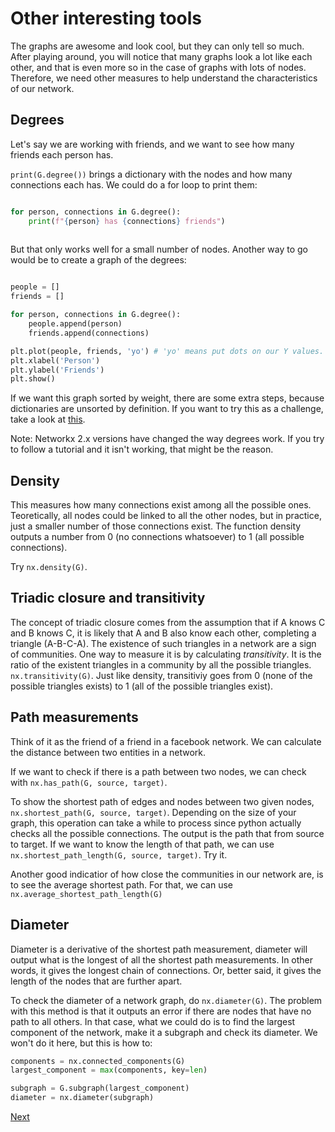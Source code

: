 # Other interesting tools

The graphs are awesome and look cool, but they can only tell so much. After playing around, you will notice that many graphs look a lot like each other, and that is even more so in the case of graphs with lots of nodes. Therefore, we need other measures to help understand the characteristics of our network.

## Degrees

Let's say we are working with friends, and we want to see how many friends each person has.

`print(G.degree())` brings a dictionary with the nodes and how many connections each has. We could do a for loop to print them:

```python

for person, connections in G.degree():
    print(f"{person} has {connections} friends")
    
```

But that only works well for a small number of nodes. Another way to go would be to create a graph of the degrees:

```python

people = []
friends = []

for person, connections in G.degree():
    people.append(person)
	friends.append(connections)

plt.plot(people, friends, 'yo') # 'yo' means put dots on our Y values. Try 'yo-' to see what happens.
plt.xlabel('Person')
plt.ylabel('Friends')
plt.show()
```

If we want this graph sorted by weight, there are some extra steps, because dictionaries are unsorted by definition. If you want to try this as a challenge, take a look at [this](https://stackoverflow.com/questions/11089655/sorting-dictionary-python-3).

Note: Networkx 2.x versions have changed the way degrees work. If you try to follow a tutorial and it isn't working, that might be the reason. 


## Density

This measures how many connections exist among all the possible ones. Teoretically, all nodes could be linked to all the other nodes, but in practice, just a smaller number of those connections exist. The function density outputs a number from 0 (no connections whatsoever) to 1 (all possible connections). 

Try `nx.density(G)`. 


## Triadic closure and transitivity

The concept of triadic closure comes from the assumption that if A knows C and B knows C, it is likely that A and B also know each other, completing a triangle (A-B-C-A). The existence of such triangles in a network are a sign of communities. One way to measure it is by calculating *transitivity*. It is the ratio of the existent triangles in a community by all the possible triangles. `nx.transitivity(G)`. Just like density, transitiviy goes from 0 (none of the possible triangles exists) to 1 (all of the possible triangles exist).


## Path measurements

Think of it as the friend of a friend in a facebook network. We can calculate the distance between two entities in a network. 

If we want to check if there is a path between two nodes, we can check with `nx.has_path(G, source, target)`.

To show the shortest path of edges and nodes between two given nodes, `nx.shortest_path(G, source, target)`. Depending on the size of your graph, this operation can take a while to process since python actually checks all the possible connections. The output is the path that from source to target. If we want to know the length of that path, we can use `nx.shortest_path_length(G, source, target)`. Try it.

Another good indicatior of how close the communities in our network are, is to see the average shortest path. For that, we can use `nx.average_shortest_path_length(G)`


## Diameter

Diameter is a derivative of the shortest path measurement, diameter will output what is the longest of all the shortest path measurements. In other words, it gives the longest chain of connections. Or, better said, it gives the length of the nodes that are further apart. 

To check the diameter of a network graph, do `nx.diameter(G)`. The problem with this method is that it outputs an error if there are nodes that have no path to all others. In that case, what we could do is to find the largest component of the network, make it a subgraph and check its diameter. We won't do it here, but this is how to:

```python
components = nx.connected_components(G)
largest_component = max(components, key=len)

subgraph = G.subgraph(largest_component)
diameter = nx.diameter(subgraph)
```

[Next](6_import.ipynb)
